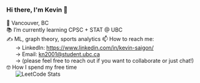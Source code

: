 ### Hi there, I'm Kevin 👋

📍 Vancouver, BC </br>
📚 I’m currently learning CPSC + STAT @ UBC </br>
✍️ ML, graph theory, sports analytics
📫 How to reach me: </br>
&nbsp;&nbsp;&nbsp;&nbsp;&nbsp;&nbsp;&rightarrow; LinkedIn: https://www.linkedin.com/in/kevin-saigon/ </br>
&nbsp;&nbsp;&nbsp;&nbsp;&nbsp;&nbsp;&rightarrow; Email: kn2001@student.ubc.ca </br>
&nbsp;&nbsp;&nbsp;&nbsp;&nbsp;&nbsp;&rightarrow; (please feel free to reach out if you want to collaborate or just chat!)</br>
🤓 How I spend my free time</br>
&nbsp;&nbsp;&nbsp;&nbsp;&nbsp;&nbsp;![LeetCode Stats](https://leetcard.jacoblin.cool/KevinSaigon2001?theme=dark&font=Source%20Code%20Pro&ext=heatmap)


<!--
**KevinSaigon/kevinsaigon** is a ✨ _special_ ✨ repository because its `README.md` (this file) appears on your GitHub profile.

Here are some ideas to get you started:

- 🔭 I’m currently working on ...
- 🌱 I’m currently learning ...
- 👯 I’m looking to collaborate on ...
- 🤔 I’m looking for help with ...
- 💬 Ask me about ...
- 📫 How to reach me: ...
- 😄 Pronouns: ...
- ⚡ Fun fact: ...
-->

